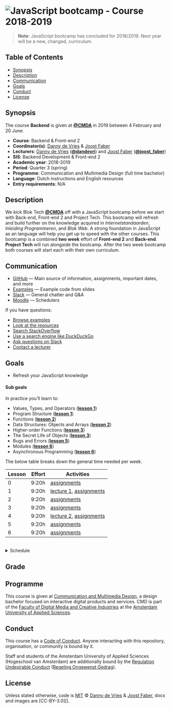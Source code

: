# ![JavaScript bootcamp - Course 2018-2019][banner]

> **Note**: JavaScript bootcamp has concluded for 2018/2019.
> Next year will be a new, changed, curriculum. 

## Table of Contents

*   [Synopsis](#synopsis)
*   [Description](#description)
*   [Communication](#communication)
*   [Goals](#goals)
*   [Conduct](#conduct)
*   [License](#license)

## Synopsis

The course **Backend** is given at [**@CMDA**][cmda] in 2019 between
4 February and 20 June.

*   **Course**: Backend & Front-end 2
*   **Coordinator(s)**: [Danny de Vries][dangit] & [Joost Faber][joostgit]
*   **Lecturers**:
    [Danny de Vries][dangit] ([**@dandevri**][danweb]) and
    [Joost Faber][joostgit] ([**@joost_faber**][joostweb])
*   **SIS**: Backend Development & Front-end 2
*   **Academic year**: 2018-2019
*   **Period**: Quarter 3 (spring)
*   **Programme**: Communication and Multimedia Design (full time bachelor)
*   **Language**: Dutch instructions and English resources
*   **Entry requirements**: N/A

## Description

We kick Blok Tech [**@CMDA**][cmda] off with a JavaScript bootcamp before we start with Back-end, Front-end 2 and Project Tech. This bootcamp will refresh and build further on the knowledge acquired in *Internetstandaarden*, *Inleiding Programmeren*, and *Blok Web*. A strong foundation in JavaScript as an language will help you get up to speed with the other courses. This bootcamp is a combined **two week** effort of **Front-end 2** and **Back-end**. **Project Tech** will run alongside the bootcamp. After the two week bootcamp both courses will start each with their own curriculum.

## Communication

*   [GitHub][gh] — Main source of information, assignments, important dates,
    and more
*   [Examples][examples] — Example code from slides
*   [Slack][slack] — General chatter and Q&A
*   [Moodle][moodle] — Schedulers


If you have questions:

*   [Browse examples][examples]
*   [Look at the resources](/resources.md)
*   [Search StackOverflow][stackoverflow]
*   [Use a search engine like DuckDuckGo][duckduckgo]
*   [Ask questions on Slack][slack]
*   [Contact a lecturer][synopsis]

## Goals

*   Refresh your JavaScript knowledge

#### Sub goals

In practice you’ll learn to:

* <a name="subgoal-1"></a>
    Values, Types, and Operators ([**lesson 1**][l1a])
*  <a name="subgoal-2"></a>
    Program Structure ([**lesson 1**][l1a])
* <a name="subgoal-3"></a>
    Functions ([**lesson 2**][l2a])
* <a name="subgoal-4"></a>
    Data Structures: Objects and Arrays ([**lesson 2**][l2a])
* <a name="subgoal-5"></a>
    Higher-order Functions ([**lesson 3**][l3a])
* <a name="subgoal-6"></a>
    The Secret Life of Objects ([**lesson 3**][l3a])
* <a name="subgoal-7"></a>
    Bugs and Errors ([**lesson 5**][l5a])
* <a name="subgoal-8"></a>
    Modules ([**lesson 6**][l6a])
* <a name="subgoal-9"></a>
    Asynchronous Programming ([**lesson 6**][l6a])

The below table breaks down the general time needed per week.

| Lesson | Effort | Activities                                           |
| ---- | -----: |  ----------------------------------------------------- |
| 0    |  9:20h | [assignments][l0a]                                     |
| 1    |  9:20h | [lecture 1][l1], [assignments][l1a]                    |
| 2    |  9:20h | [assignments][l2a]                                     |
| 3    |  9:20h | [assignments][l3a]                                     |
| 4    |  9:20h | [lecture 2][l2], [assignments][l4a]                    |
| 5    |  9:20h | [assignments][l5a]                                     |
| 6    |  9:20h | [assignments][l6a]

<br>
<details>
    <summary>Schedule</summary>
    <img src="assets/overview.jpg" alt="Block tech schedule overview">
</details>

## Grade

## Programme

This course is given at [Communication and Multimedia Design][bachelor], a
design bachelor focused on interactive digital products and services.  CMD is
part of the [Faculty of Digital Media and Creative Industries][faculty] at the
[Amsterdam University of Applied Sciences][university].

## Conduct

This course has a [Code of Conduct][coc].  Anyone interacting with this
repository, organisation, or community is bound by it.

Staff and students of the Amsterdam University of Applied Sciences (Hogeschool
van Amsterdam) are additionally bound by the [Regulation Undesirable
Conduct][ruc] ([Regeling Ongewenst Gedrag][rog]).

## License

Unless stated otherwise, code is [MIT][] © [Danny de Vries][author1] & [Joost Faber][joostgit],
docs and images are [CC-BY-3.0][].

[banner]: https://cmda-bt.github.io/js-bootcamp-18-19/assets/banner.svg
[cmda]: https://github.com/cmda
[dangit]: https://github.com/dandevri
[danweb]: https://github.com/dandevri
[joostgit]: https://github.com/joostf
[joostweb]: https://twitter.com/joost_faber
[node]: https://nodejs.org/en/
[mongodb]: https://www.mongodb.com/
[http]: https://tools.ietf.org/html/rfc2068
[minor]: https://cmda.github.io/minor-everything-web/
[track]: https://github.com/cmda-tt
[gh]: https://github.com/cmda-be/course-18-19
[examples]: /examples
[slack]: https://cmda-tech.slack.com/
[moodle]: https://moodle.cmd.hva.nl/course/view.php?id=431
[examples]: examples
[stackoverflow]: https://stackoverflow.com
[duckduckgo]: https://duckduckgo.com
[synopsis]: #synopsis
[grading]: grading.md
[bachelor]: https://www.cmd-amsterdam.nl/english/
[faculty]: https://www.amsterdamuas.com/faculty/fdmci/faculty-of-digital-media-and-creative-industries.html
[university]: https://www.amsterdamuas.com
[coc]: code-of-conduct.md
[ruc]: https://www.amsterdamuas.com/practical-matters/algemeen/hva-breed/juridische-zaken/legal-affairs/regulation-undesirable-conduct/regulation-undesirable-conduct.html#anker-3-complaints-authority
[rog]: https://www.hva.nl/praktisch/algemeen/hva-breed/juridische-zaken/loket-beroep-bezwaar-en-klacht/regeling-ongewenst-gedrag/regeling-ongewenst-gedrag.html?origin=gbS4rg%2FDTZuxQ6lGVF%2BN1A
[author1]: https://dandevri.es
[mit]: license.md#code
[cc-by-4.0]: license.md#documentation-and-images

[gs]: getting-started.md

[l1]: lesson-1.md#slides
[l2]: lesson-4.md#slides

[l0a]: lesson-0.md
[l1a]: lesson-1.md
[l2a]: lesson-2.md
[l3a]: lesson-3.md
[l4a]: lesson-4.md
[l5a]: lesson-5.md
[l6a]: lesson-6.md
